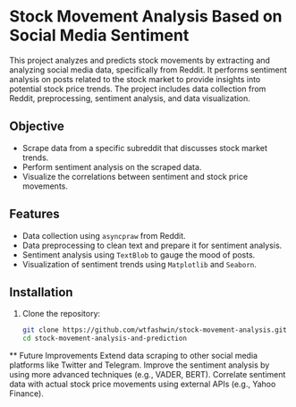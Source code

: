 # Stock Movement Analysis Based on Social Media Sentiment

This project analyzes and predicts stock movements by extracting and analyzing social media data, specifically from Reddit. It performs sentiment analysis on posts related to the stock market to provide insights into potential stock price trends. The project includes data collection from Reddit, preprocessing, sentiment analysis, and data visualization.

## Objective
- Scrape data from a specific subreddit that discusses stock market trends.
- Perform sentiment analysis on the scraped data.
- Visualize the correlations between sentiment and stock price movements.

## Features
- Data collection using `asyncpraw` from Reddit.
- Data preprocessing to clean text and prepare it for sentiment analysis.
- Sentiment analysis using `TextBlob` to gauge the mood of posts.
- Visualization of sentiment trends using `Matplotlib` and `Seaborn`.

## Installation

1. Clone the repository:

   ```bash
   git clone https://github.com/wtfashwin/stock-movement-analysis.git
   cd stock-movement-analysis-and-prediction


** Future Improvements
Extend data scraping to other social media platforms like Twitter and Telegram.
Improve the sentiment analysis by using more advanced techniques (e.g., VADER, BERT).
Correlate sentiment data with actual stock price movements using external APIs (e.g., Yahoo Finance).
